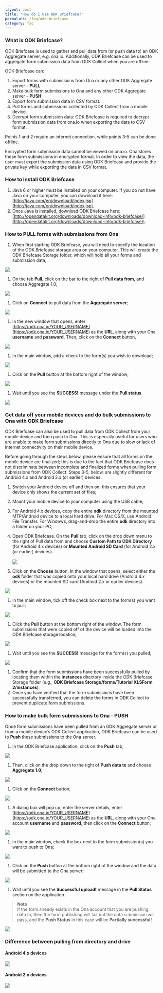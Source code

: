```yaml
---
layout: post
title: "How do I use ODK Briefcase?"
permalink: /faq/odk-briefcase
category: faq
---
```


### <span id="odk-briefcase"></span>What is ODK Briefcase?

ODK Briefcase is used to gather and pull data from (or push data to) an ODK Aggregate server, e.g. ona.io.  Additionally, ODK Briefcase can be used to aggregate form submission data from ODK Collect when you are offline.

ODK Briefcase can:

1. Export forms with submissions from Ona or any other ODK Aggregate server - **PULL**
1. Make bulk form submissions to Ona and any other ODK Aggregate server - **PUSH**
1. Export form submission data in CSV format.
1. Pull forms and submissions collected by ODK Collect from a mobile device.
1. Decrypt form submission data: ODK Briefcase is required to decrypt form submission data from ona.io when exporting the data to CSV format.

Points 1 and 2 require an internet connection, while points 3-5 can be done offline.

Encrypted form submission data cannot be viewed on ona.io.  Ona stores these form submissions in encrypted format.  In order to view the data, the user must export the submission data using ODK Briefcase and provide the private key while exporting the data in CSV format.

### How to install ODK Briefcase

1. Java 6 or higher must be installed on your computer. If you do not have Java on your computer, you can download it here: [http://java.com/en/download/index.jsp](http://java.com/en/download/index.jsp).
1. Once Java is installed, download ODK Briefcase here: [http://opendatakit.org/downloads/download-info/odk-briefcase/](http://opendatakit.org/downloads/download-info/odk-briefcase/).


### How to PULL forms with submissions from Ona

1. When first starting ODK Briefcase, you will need to specify the location of the ODK Briefcase storage area on your computer.  This will create the ODK Briefcase Storage folder, which will hold all your forms and submission data;

![](/content/screenshots/faq/faq_odk_briefcase_01.png)

1. On the tab **Pull**, click on the bar to the right of **Pull data from**, and choose Aggregate 1.0;

![](/content/screenshots/faq/faq_odk_briefcase_02.png)

1. Click on **Connect** to pull data from the **Aggregate server**;

![](/content/screenshots/faq/faq_odk_briefcase_03.png)

1. In the new window that opens, enter [https://odk.ona.io/YOUR_USERNAME](https://odk.ona.io/YOUR_USERNAME) as the **URL**, along with your Ona **username** and **password**. Then, click on the **Connect** button,

![](/content/screenshots/faq/faq_odk_briefcase_04.png)

1. In the main window, add a check to the form(s) you wish to download;

![](/content/screenshots/faq/faq_odk_briefcase_05.png)

1. Click on the **Pull** button at the bottom right of the window;

![](/content/screenshots/faq/faq_odk_briefcase_06.png)

1. Wait until you see the **SUCCESS!** message under the **Pull status**.

![](/content/screenshots/faq/faq_odk_briefcase_07.png)


### Get data off your mobile devices and do bulk submissions to Ona with ODK Briefcase

ODK Briefcase can also be used to pull data from ODK Collect from your mobile device and then push to Ona.  This is especially useful for users who are unable to make form submissions directly to Ona due to slow or lack of internet connectivity on their mobile device.

Before going through the steps below, please ensure that all forms on the mobile device are finalized; this is due to the fact that ODK Briefcase does not discriminate between incomplete and finalized forms when pulling form submissions from ODK Collect.  Steps 3-5, below, are slightly different for Android 4.x and Android 2.x (or earlier) devices.

1. Switch your Android device off and then on; this ensures that your device only shows the current set of files;
1. Mount your mobile device to your computer using the USB cable;
1. For Android 4.x devices, copy the entire **odk** directory from the mounted MTP/Android device to a local hard drive.  For Mac OS/X, use Android File Transfer.  For Windows, drag-and-drop the entire **odk** directory into a folder on your PC;
1. Open ODK Briefcase.  On the **Pull** tab, click on the drop down menu to the right of Pull data from and choose **Custom Path to ODK Directory** (for Android 4.x devices) or **Mounted Android SD Card** (for Android 2.x (or earlier) devices).
<br><br>
![](/content/screenshots/faq/faq_odk_briefcase_08.png)

1. Click on the **Choose** button.  In the window that opens, select either the **odk** folder that was copied onto your local hard drive (Android 4.x devices) or the mounted SD card (Android 2.x or earlier devices).

![](/content/screenshots/faq/faq_odk_briefcase_09.png)

1. In the main window, tick off the check box next to the form(s) you want to pull;

![](/content/screenshots/faq/faq_odk_briefcase_10.png)

1. Click the **Pull** button at the bottom right of the window.  The form submissions that were copied off of the device will be loaded into the ODK Briefcase storage location;

![](/content/screenshots/faq/faq_odk_briefcase_11.png)

1. Wait until you see the **SUCCESS!** message for the form(s) you pulled;

![](/content/screenshots/faq/faq_odk_briefcase_12.png)

1. Confirm that the form submissions have been successfully pulled by locating them within the **instances** directory inside the ODK Briefcase Storage folder (e.g., **ODK Briefcase Storage/forms/Tutorial XLSForm 2/instances**).
1. Once you have verified that the form submissions have been successfully transferred, you can delete the forms in ODK Collect to prevent duplicate form submissions.


### How to make bulk form submissions to Ona - PUSH

Once form submissions have been pulled from an ODK Aggregate server or from a mobile device’s ODK Collect application, ODK Briefcase can be used to **Push** these submissions to the Ona server.

1. In the ODK Briefcase application, click on the **Push** tab;

![](/content/screenshots/faq/faq_odk_briefcase_13.png)

1. Then, click on the drop down to the right of **Push data to** and choose **Aggregate 1.0**;

![](/content/screenshots/faq/faq_odk_briefcase_14.png)

1. Click on the **Connect** button;

![](/content/screenshots/faq/faq_odk_briefcase_15.png)

1. A dialog box will pop up; enter the server details, enter [https://odk.ona.io/YOUR_USERNAME](https://odk.ona.io/YOUR_USERNAME) as the **URL**, along with your Ona account **username** and **password**, then click on the **Connect** button;

![](/content/screenshots/faq/faq_odk_briefcase_16.png)

1. In the main window, check the box next to the form submission(s) you want to push to Ona;

![](/content/screenshots/faq/faq_odk_briefcase_17.png)

1. Click on the **Push** button at the bottom right of the window and the data will be submitted to the Ona server;

![](/content/screenshots/faq/faq_odk_briefcase_18.png)

1. Wait until you see the **Successful upload!** message in the **Pull Status** section on the application.

>**Note**<br/>
If the form already exists in the Ona account that you are pushing data to, then the form publishing will fail but the data submission will pass, and the **Push Status** in this case will be **Partially successful!**

![](/content/screenshots/faq/faq_odk_briefcase_19.png)

### Difference between pulling from directory and drive

#### Android 4.x devices

![](/content/screenshots/faq/faq_odk_briefcase_20.png)

#### Android 2.x devices

![](/content/screenshots/faq/faq_odk_briefcase_21.png)